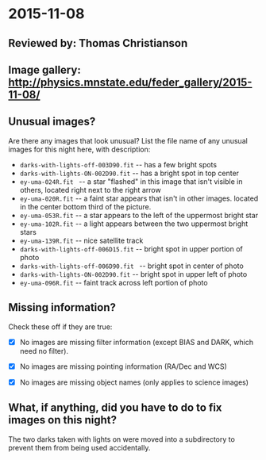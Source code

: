 # 2015-11-08

## Reviewed by:   Thomas Christianson

## Image gallery: http://physics.mnstate.edu/feder_gallery/2015-11-08/

## Unusual images?

Are there any images that look unusual? List the file name of any unusual images for this night here, with description:

+ `darks-with-lights-off-003D90.fit` -- has a few bright spots
+ `darks-with-lights-ON-002D90.fit` -- has a bright spot in top center
+ `ey-uma-024R.fit ` -- a star "flashed" in this image that isn't visible in others, located right next to the right arrow 
+ `ey-uma-020R.fit` -- a faint star appears that isn't in other images. located in the center bottom third of the picture. 
+ `ey-uma-053R.fit` -- a star appears to the left of the uppermost bright star
+ `ey-uma-102R.fit` -- a light appears between the two uppermost bright stars
+ `ey-uma-139R.fit` -- nice satellite track
+ `darks-with-lights-off-006D15.fit` -- bright spot in upper portion of photo
+ `darks-with-lights-off-006D90.fit ` -- bright spot in center of photo
+ `darks-with-lights-ON-002D90.fit` -- bright spot in upper left of photo
+ `ey-uma-096R.fit` -- faint track across left portion of photo

## Missing information?

Check these off if they are true:

- [x] No images are missing filter information (except BIAS and DARK, which need no filter).
- [x] No images are missing pointing information (RA/Dec and WCS)
- [x] No images are missing object names (only applies to science images)


## What, if anything, did you have to do to fix images on this night?

The two darks taken with lights on were moved into a subdirectory to prevent them from being used accidentally.

